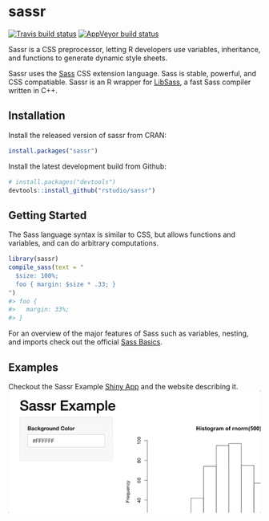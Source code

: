 
<!-- README.md is generated from README.Rmd. Please edit that file -->

# sassr

[![Travis build
status](https://travis-ci.org/rstudio/sassr.svg?branch=master)](https://travis-ci.org/rstudio/sassr)
[![AppVeyor build
status](https://ci.appveyor.com/api/projects/status/github/rstudio/sassr?branch=master&svg=true)](https://ci.appveyor.com/project/rstudio/sassr)

Sassr is a CSS preprocessor, letting R developers use variables,
inheritance, and functions to generate dynamic style sheets.

Sassr uses the [Sass](https://sass-lang.com/) CSS extension language.
Sass is stable, powerful, and CSS compatiable. Sassr is an R wrapper for
[LibSass](https://github.com/sass/libsass), a fast Sass compiler written
in C++.

## Installation

Install the released version of sassr from CRAN:

``` r
install.packages("sassr")
```

Install the latest development build from Github:

``` r
# install.packages("devtools")
devtools::install_github("rstudio/sassr")
```

## Getting Started

The Sass language syntax is similar to CSS, but allows functions and
variables, and can do arbitrary computations.

``` r
library(sassr)
compile_sass(text = "
  $size: 100%;
  foo { margin: $size * .33; }
")
#> foo {
#>   margin: 33%;
#> }
```

For an overview of the major features of Sass such as variables,
nesting, and imports check out the official [Sass
Basics](https://sass-lang.com/guide).

## Examples

Checkout the Sassr Example [Shiny
App](https://gallery.shinyapps.io/140-sassr-size/) and the website
describing it. ![](inst/shiny-app.gif)
